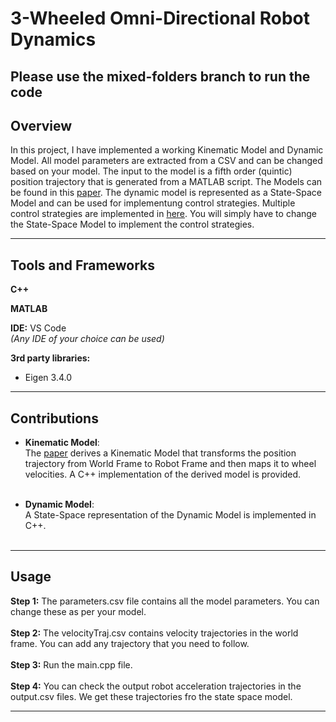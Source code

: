 # 3-Wheeled Omni-Directional Robot Dynamics

## Please use the **mixed-folders branch** to run the code

## Overview
In this project, I have implemented a working Kinematic Model and Dynamic Model. All model parameters are extracted from a CSV and can be changed based on your model. The input to the model is a fifth order (quintic) position trajectory that is generated from a MATLAB script. The Models can be found in this [paper](https://www.researchgate.net/publication/256089847_Dynamical_Models_for_Omni-directional_Robots_with_3_and_4_Wheels). The dynamic model is represented as a State-Space Model and can be used for implementung control strategies. Multiple control strategies are implemented in [here](https://github.com/kev278/control-strategies). You will simply have to change the State-Space Model to implement the control strategies.

---
## Tools and Frameworks
**C++**

**MATLAB**

**IDE:** VS Code <br>
*(Any IDE of your choice can be used)*

**3rd party libraries:**
- Eigen 3.4.0

---
## Contributions
 
- **Kinematic Model**: <br>
The [paper](https://www.researchgate.net/publication/256089847_Dynamical_Models_for_Omni-directional_Robots_with_3_and_4_Wheels) derives a Kinematic Model that transforms the position trajectory from World Frame to Robot Frame and then maps it to wheel velocities. A C++ implementation of the derived model is provided. 
<br><br>

- **Dynamic Model**: <br>
A State-Space representation of the Dynamic Model is implemented in C++.
<br><br>

---
## Usage

**Step 1:** The parameters.csv file contains all the model parameters. You can change these as per your model. <br />
<br />
**Step 2:** The velocityTraj.csv contains velocity trajectories in the world frame. You can add any trajectory that you need to follow. <br />
<br />
**Step 3:** Run the main.cpp file. <br />
<br />
**Step 4:** You can check the output robot acceleration trajectories in the output.csv files. We get these trajectories fro the state space model.
	
---
